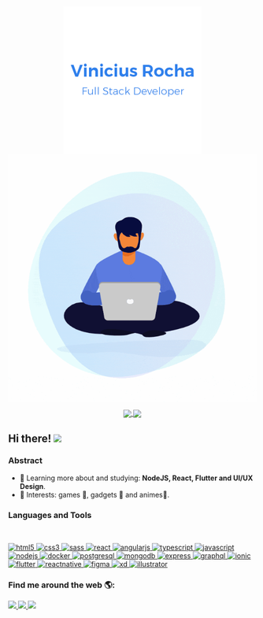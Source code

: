 <!-- My Banner -->
<p align="center">
  <a href="#">
    <img align="center" width="280" src="signature.png" />
  </a>
  <a href="#">
    <img align="center" width="510" src="banner (2).gif" />
  </a>
</p>
<!-- Github Stats -->
<p align="center">
  <a href="https://github.com/anuraghazra/github-readme-stats">
    <img
      align="center"
      src="https://github-readme-stats.vercel.app/api/top-langs/?username=vinicius-r-s&layout=compact"
    />
  </a>
  <a href="https://github.com/anuraghazra/github-readme-stats">
    <img
      align="center"
      height="165"
      src="https://github-readme-stats.vercel.app/api?username=vinicius-r-s&count_private=true&show_icons=true&custom_title=Github%20Status&hide=issues"
    />
  </a>
</p>

## Hi there! <img src="https://raw.githubusercontent.com/iampavangandhi/iampavangandhi/master/gifs/Hi.gif" width="30px"></h2>

### Abstract

- 🌱 Learning more about and studying: **NodeJS, React, Flutter and UI/UX Design**.
- 💙 Interests: games 👾, gadgets 📱 and animes👹.

### Languages and Tools

<br/>

<p align="left">
  <a href="https://www.w3.org/html/" target="_blank"> 
    <img 
      src="https://devicons.github.io/devicon/devicon.git/icons/html5/html5-original-wordmark.svg" 
      alt="html5" 
      width="40" 
      height="40"/> 
  </a> 
  <a href="https://www.w3schools.com/css/" target="_blank"> 
    <img 
      src="https://devicons.github.io/devicon/devicon.git/icons/css3/css3-original-wordmark.svg" 
      alt="css3" 
      width="40" 
      height="40"/> 
  </a>
  <a href="https://sass-lang.com" target="_blank"> 
    <img 
      src="https://devicons.github.io/devicon/devicon.git/icons/sass/sass-original.svg" 
      alt="sass" 
      width="40" 
      height="40"/> 
  </a>
  <a href="https://reactjs.org/" target="_blank">
    <img
      src="https://devicons.github.io/devicon/devicon.git/icons/react/react-original-wordmark.svg"
      alt="react"
      width="40"
      height="40"
    />
  </a>
  <a href="https://angular.io" target="_blank"> 
    <img 
      src="https://devicons.github.io/devicon/devicon.git/icons/angularjs/angularjs-original.svg" 
      alt="angularjs"
      width="40" 
      height="40"/> 
  </a>
  <a href="https://www.typescriptlang.org/" target="_blank">
    <img
      src="https://devicons.github.io/devicon/devicon.git/icons/typescript/typescript-original.svg"
      alt="typescript"
      width="40"
      height="40"
    />
  </a>
  <a href="https://developer.mozilla.org/en-US/docs/Web/JavaScript" target="_blank">
    <img
      src="https://devicons.github.io/devicon/devicon.git/icons/javascript/javascript-original.svg"
      alt="javascript"
      width="40"
      height="40"
    />
    </a>
  <a href="https://nodejs.org" target="_blank">
    <img
      src="https://devicons.github.io/devicon/devicon.git/icons/nodejs/nodejs-original-wordmark.svg"
      alt="nodejs"
      width="40"
      height="40"
    />
  </a>
   
  <a href="https://www.docker.com/" target="_blank">
    <img
      src="https://devicons.github.io/devicon/devicon.git/icons/docker/docker-original-wordmark.svg"
      alt="docker"
      width="40"
      height="40"
    />
  </a>
  <a href="https://www.postgresql.org" target="_blank">
    <img
      src="https://devicons.github.io/devicon/devicon.git/icons/postgresql/postgresql-original-wordmark.svg"
      alt="postgresql"
      width="40"
      height="40"
    />
  </a>
 
  <a href="https://www.mongodb.com/" target="_blank">
    <img
      src="https://devicons.github.io/devicon/devicon.git/icons/mongodb/mongodb-original-wordmark.svg"
      alt="mongodb"
      width="40"
      height="40"
    />
  </a>
  <a href="https://expressjs.com" target="_blank"> 
  <img src="https://devicons.github.io/devicon/devicon.git/icons/express/express-original-wordmark.svg" 
        alt="express" 
        width="40" 
         height="40"/> 
  </a> 
  <a href="https://graphql.org" target="_blank"> 
  <img src="https://www.vectorlogo.zone/logos/graphql/graphql-icon.svg" 
        alt="graphql"
        width="40" 
        height="40"/> 
  </a> 
  <a href="https://ionicframework.com" target="_blank"> 
  <img src="https://upload.wikimedia.org/wikipedia/commons/d/d1/Ionic_Logo.svg" 
        alt="ionic" 
        width="40" 
        height="40"/> 
  </a>
  <a href="https://flutter.dev" target="_blank"> 
  <img src="https://www.vectorlogo.zone/logos/flutterio/flutterio-icon.svg" 
        alt="flutter" 
        width="40" 
        height="40"/> 
  </a>
  <a href="https://reactnative.dev/" target="_blank"> 
  <img src="https://reactnative.dev/img/header_logo.svg" 
        alt="reactnative" 
        width="40" 
        height="40"/> 
  </a>
  <a href="https://www.figma.com/" target="_blank"> 
  <img src="https://www.vectorlogo.zone/logos/figma/figma-icon.svg" 
        alt="figma" 
        width="40" 
        height="40"/> 
  </a> 
  <a href="https://www.adobe.com/products/xd.html" target="_blank"> 
  <img src="https://cdn.worldvectorlogo.com/logos/adobe-xd.svg" 
        alt="xd" 
        width="40" 
        height="40"/> 
  </a>
  <a href="https://www.adobe.com/in/products/illustrator.html" target="_blank"> 
  <img src="https://www.vectorlogo.zone/logos/adobe_illustrator/adobe_illustrator-icon.svg" 
        alt="illustrator" 
        width="40" 
        height="40"/> 
  </a> 

</p>

### Find me around the web 🌎:

<p>
  <a href="https://www.linkedin.com/in/vinicius-r-s/">
  <img src="https://img.shields.io/badge/linkedin%20-%230077B5.svg?&style=for-the-badge&logo=linkedin&logoColor=white"/>
</a>
<a href="https://www.instagram.com/vinicius_ro00/">
  <img src="https://img.shields.io/badge/instagram%20-%23E4405F.svg?&style=for-the-badge&logo=Instagram&logoColor=white"/>
</a>
<a href="https://steamcommunity.com/id/DROPXHUNTER06/">
  <img src="https://img.shields.io/badge/steam%20-%23000000.svg?&style=for-the-badge&logo=steam&logoColor=white"/>
</a>
</p>
